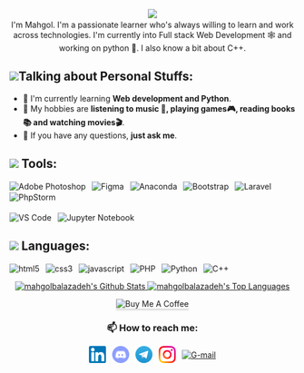 <p align="center"> <img src="https://github.com/mahgolbalazadeh/mahgolbalazadeh/assets/120247856/859c0ad1-a975-4a29-8491-7d56d738086f" width="400"></br>
  I'm Mahgol. I'm a passionate learner who's always willing to learn and work across technologies. I'm currently into Full stack Web Development 🕸️ and working on python 🐍. I also know a bit about C++.
</p>

## <img src="https://media.giphy.com/media/VgCDAzcKvsR6OM0uWg/giphy.gif" width="40">Talking about Personal Stuffs:

- 🌱 I'm currently learning **Web development and Python**. 
- 🤔 My hobbies are **listening to music 🎵, playing games🎮, reading books📚 and watching movies🎬**.
- 💬 If you have any questions, **just ask me**.


## <img src="https://media2.giphy.com/media/QssGEmpkyEOhBCb7e1/giphy.gif?cid=ecf05e47a0n3gi1bfqntqmob8g9aid1oyj2wr3ds3mg700bl&rid=giphy.gif" width="30px"> Tools:
<a target="blank"><img align="center" src="https://img.shields.io/badge/adobe%20photoshop-%2331A8FF.svg?style=for-the-badge&logo=adobe%20photoshop&logoColor=white" alt="Adobe Photoshop"/></a>&ensp;
<a target="blank"><img align="center" src="https://img.shields.io/badge/figma-%23F24E1E.svg?style=for-the-badge&logo=figma&logoColor=white" alt="Figma"/></a>&ensp;
<a target="blank"><img align="center" src="https://img.shields.io/badge/Anaconda-%2344A833.svg?style=for-the-badge&logo=anaconda&logoColor=white" alt="Anaconda"/></a>&ensp;
<a target="blank"><img align="center" src="https://img.shields.io/badge/bootstrap-%23563D7C.svg?style=for-the-badge&logo=bootstrap&logoColor=white" alt="Bootstrap"/></a>&ensp;
<a target="blank"><img align="center" src="https://img.shields.io/badge/laravel-%23FF2D20.svg?style=for-the-badge&logo=laravel&logoColor=white" alt="Laravel"/></a>&ensp;
<a target="blank"><img align="center" src="https://img.shields.io/badge/phpstorm-143?style=for-the-badge&logo=phpstorm&logoColor=black&color=black&labelColor=darkorchid" alt="PhpStorm"/></a></br></br>
<a target="blank"><img align="center" src="https://img.shields.io/badge/Visual%20Studio%20Code-0078d7.svg?style=for-the-badge&logo=visual-studio-code&logoColor=white" alt="VS Code"/></a>&ensp;
<a target="blank"><img align="center" src="https://img.shields.io/badge/jupyter-%23FA0F00.svg?style=for-the-badge&logo=jupyter&logoColor=white" alt="Jupyter Notebook"/></a>&ensp;
<!-- <a target="blank"><img align="center" src="https://img.shields.io/badge/DJANGO-REST-ff1709?style=for-the-badge&logo=django&logoColor=white&color=ff1709&labelColor=gray" alt="Django"/></a>&ensp; -->

## <img src="https://media2.giphy.com/media/QssGEmpkyEOhBCb7e1/giphy.gif?cid=ecf05e47a0n3gi1bfqntqmob8g9aid1oyj2wr3ds3mg700bl&rid=giphy.gif" width="30px"> Languages: 
<a target="blank"><img align="center" src="https://img.shields.io/badge/html5-%23E34F26.svg?style=for-the-badge&logo=html5&logoColor=white" alt="html5"/></a>&ensp;
<a target="blank"><img align="center" src="https://img.shields.io/badge/css3-%231572B6.svg?style=for-the-badge&logo=css3&logoColor=white" alt="css3"/></a>&ensp;
<a target="blank"><img align="center" src="https://img.shields.io/badge/javascript-%23323330.svg?style=for-the-badge&logo=javascript&logoColor=%23F7DF1E" alt="javascript"/></a>&ensp;
<a target="blank"><img align="center" src="https://img.shields.io/badge/php-%23777BB4.svg?style=for-the-badge&logo=php&logoColor=white" alt="PHP"/></a>&ensp;
<a target="blank"><img align="center" src="https://img.shields.io/badge/python-3670A0?style=for-the-badge&logo=python&logoColor=ffdd54" alt="Python"/></a>&ensp;
<a target="blank"><img align="center" src="https://img.shields.io/badge/c++-%2300599C.svg?style=for-the-badge&logo=c%2B%2B&logoColor=white" alt="C++"/></a>&ensp;

<p align="center"> <!--- P tag to align contents -->
    <a href="https://github.com/mahgolbalazadeh">
      <img alt="mahgolbalazadeh's Github Stats" src="https://denvercoder1-github-readme-stats.vercel.app/api/?username=mahgolbalazadeh&show_icons=true&count_private=true&layout=compact&theme=gotham" height="180px"/>
    </a>
    <a href="https://github.com/mahgolbalazadeh"><img alt="mahgolbalazadeh's Top Languages" src="https://github-readme-stats.vercel.app/api/top-langs/?username=mahgolbalazadeh&langs_count=8&layout=compact&theme=gotham&hide=Jupyter%20Notebook" height="180px""/>
    </a>
  </p>

<div align="center">
<a target="_blank"><img src="https://www.buymeacoffee.com/assets/img/custom_images/orange_img.png" alt="Buy Me A Coffee" style="height: 41px !important;width: 174px !important;box-shadow: 0px 3px 2px 0px rgba(190, 190, 190, 0.5) !important;-webkit-box-shadow: 0px 3px 2px 0px rgba(190, 190, 190, 0.5) !important;" ></a>
</p>
 <div/> 
  
<h3 align="center"> 📫 How to reach me:</h3>
<p align="center">
<a href="https://linkedin.com/in/mahgol-balazadeh-015326226" target="blank"><img align="center" src="https://github.com/SatYu26/SatYu26/blob/master/Assets/Linkedin.svg" alt="linkedin" height="30" width="30" /></a>&ensp;
<a href="https://Discordapp.com/users/1085627500580839636" target="blank"><img align="center" src="https://raw.githubusercontent.com/vibrantfix/vibrantfix/main/assets/icons/discord-round.svg" alt="Discord" height="30" width="30" /></a>&ensp;
<a href="https://t.me/MahgolBalazade" target="blank"><img align="center" src="https://raw.githubusercontent.com/vibrantfix/vibrantfix/main/assets/icons/telegram.svg" alt="Telegram" height="30" width="30" /></a>&ensp;
<a href="https://wwww.instagram.com/mahgolbalazade/" target="blank"><img align="center" src="https://github.com/SatYu26/SatYu26/blob/master/Assets/Instagram.svg" alt="Instagram" height="30" width="30" /></a>&ensp;
<a href="https://" target="blank"><img align="center" src="https://upload.wikimedia.org/wikipedia/commons/7/7e/Gmail_icon_%282020%29.svg" alt="G-mail" height="30" width="30" /></a>
